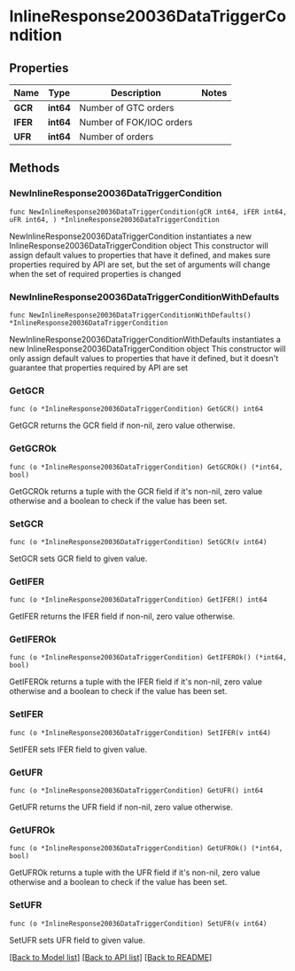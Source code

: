 # InlineResponse20036DataTriggerCondition

## Properties

Name | Type | Description | Notes
------------ | ------------- | ------------- | -------------
**GCR** | **int64** | Number of GTC orders | 
**IFER** | **int64** | Number of FOK/IOC orders | 
**UFR** | **int64** | Number of orders | 

## Methods

### NewInlineResponse20036DataTriggerCondition

`func NewInlineResponse20036DataTriggerCondition(gCR int64, iFER int64, uFR int64, ) *InlineResponse20036DataTriggerCondition`

NewInlineResponse20036DataTriggerCondition instantiates a new InlineResponse20036DataTriggerCondition object
This constructor will assign default values to properties that have it defined,
and makes sure properties required by API are set, but the set of arguments
will change when the set of required properties is changed

### NewInlineResponse20036DataTriggerConditionWithDefaults

`func NewInlineResponse20036DataTriggerConditionWithDefaults() *InlineResponse20036DataTriggerCondition`

NewInlineResponse20036DataTriggerConditionWithDefaults instantiates a new InlineResponse20036DataTriggerCondition object
This constructor will only assign default values to properties that have it defined,
but it doesn't guarantee that properties required by API are set

### GetGCR

`func (o *InlineResponse20036DataTriggerCondition) GetGCR() int64`

GetGCR returns the GCR field if non-nil, zero value otherwise.

### GetGCROk

`func (o *InlineResponse20036DataTriggerCondition) GetGCROk() (*int64, bool)`

GetGCROk returns a tuple with the GCR field if it's non-nil, zero value otherwise
and a boolean to check if the value has been set.

### SetGCR

`func (o *InlineResponse20036DataTriggerCondition) SetGCR(v int64)`

SetGCR sets GCR field to given value.


### GetIFER

`func (o *InlineResponse20036DataTriggerCondition) GetIFER() int64`

GetIFER returns the IFER field if non-nil, zero value otherwise.

### GetIFEROk

`func (o *InlineResponse20036DataTriggerCondition) GetIFEROk() (*int64, bool)`

GetIFEROk returns a tuple with the IFER field if it's non-nil, zero value otherwise
and a boolean to check if the value has been set.

### SetIFER

`func (o *InlineResponse20036DataTriggerCondition) SetIFER(v int64)`

SetIFER sets IFER field to given value.


### GetUFR

`func (o *InlineResponse20036DataTriggerCondition) GetUFR() int64`

GetUFR returns the UFR field if non-nil, zero value otherwise.

### GetUFROk

`func (o *InlineResponse20036DataTriggerCondition) GetUFROk() (*int64, bool)`

GetUFROk returns a tuple with the UFR field if it's non-nil, zero value otherwise
and a boolean to check if the value has been set.

### SetUFR

`func (o *InlineResponse20036DataTriggerCondition) SetUFR(v int64)`

SetUFR sets UFR field to given value.



[[Back to Model list]](../README.md#documentation-for-models) [[Back to API list]](../README.md#documentation-for-api-endpoints) [[Back to README]](../README.md)


